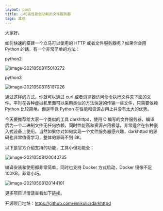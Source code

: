 ```yaml
---
layout: post
title: 小巧高性能低功耗的文件服务器
tags: 其他
---
```


大家好。

如何快速的搭建一个立马可以使用的 HTTP 或者文件服务器呢？如果你会用 Python 的话，有一个非常简单的方法：

python2

![image-20210508115010272](https://raw.githubusercontent.com/ZhuPeng/pic/master/images/compress_image-20210508115010272.png)

python3

![image-20210508115107026](https://raw.githubusercontent.com/ZhuPeng/pic/master/images/compress_image-20210508115107026.png)

通过这样的方式，你就可以通过 curl 或者浏览器访问命令执行文件夹下面的文件。平时在各种虚拟机里面可以采用类似的方法快速的传输一些文件，只需要依赖 Python 比较简单。但是毕竟 Python 在性能和资源占用上并没有太大的优势。

今天要推荐给大家一个类似的工具 darkhttpd，使用 C 编写的文件服务器，编译后为一个二进制文件无任何依赖，同时性能高和资源占用极低，非常适合在各种嵌入式设备上使用。当然如果你对如何实现一个文件服务器感兴趣，darkhttpd 的源码也非常值得学习，整体的源码不到 3K。

以下是官方介绍支持的功能，工具小但功能全：

![image-20210508120040735](https://raw.githubusercontent.com/ZhuPeng/pic/master/images/compress_image-20210508120040735.png)

编译安装和使用都非常简单，同时也支持 Docker 方式启动，Docker 镜像不足 100KB，非常小巧。

![image-20210508120144101](https://raw.githubusercontent.com/ZhuPeng/pic/master/images/compress_image-20210508120144101.png)

更多项目详情请查看如下链接。

开源项目地址：https://github.com/emikulic/darkhttpd

